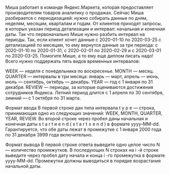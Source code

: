 Миша работает в команде Яндекс.Маркета, которая предоставляет производителям товаров аналитику о продажах. Сейчас Миша разбирается с периодизацией: нужно собирать данные по дням, неделям, месяцам, кварталам и годам. От клиентов приходят запросы, в которых указан период детализации и интервал: начальная и конечная даты. Так что первоначально Мише нужно разбить интервал на периоды. Так, если клиент хочет данные с 2020-01-10 по 2020-03-25 с детализацией по месяцам, то ему вернутся данные за три периода: c 2020-01-10 по 2020-01-31, с 2020-02-01 по 2020-02-29 и с 2020-03-01 по 2020-03-25. Помогите Мише, а то ему еще диплом писать надо!
Всего нужно поддержать пять видов временных интервалов:

WEEK — неделя с понедельника по воскресенье.
MONTH — месяц.
QUARTER — интервалы в три месяца: январь — март, апрель — июнь, июль — сентябрь, октябрь — декабрь.
YEAR — год c 1 января по 31 декабря.
REVIEW — периоды, за которые оцениваются достижения сотрудников Яндекса. Летний период длится с 1 апреля по 30 сентября, зимний — с 1 октября по 31 марта.


Формат ввода
В первой строке дан типа интервала 
t
y
p
e
 — строка, принимающая одно из следующих значений: WEEK, MONTH, QUARTER, YEAR, REVIEW. Во второй строке через пробел даны начальная и конечная даты 
s
t
a
r
t
 и 
e
n
d
 (
s
t
a
r
t
≤
e
n
d
) в формате yyyy-MM-dd. Гарантируется, что обе даты лежат в промежутке с 1 января 2000 года по 31 декабря 3999 года включительно.

Формат вывода
В первой строке ответа выведите одно целое число 
N
 — количество промежутков. В последующих 
N
 строках на 
i
-й строке выведите через пробел дату начала и конца 
i
-го промежутка в формате yyyy-MM-dd. Промежутки должны выводиться в порядке возрастания начальной даты.
